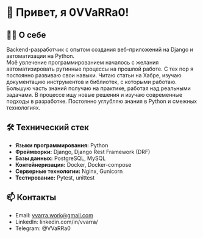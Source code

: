 # 👋 Привет, я 0VVaRRa0!    

## 👨‍💻 О себе
Backend-разработчик с опытом создания веб-приложений на Django и автоматизации на Python.    
Моё увлечение программированием началось с желания автоматизировать рутинные процессы на прошлой работе.
С тех пор я постоянно развиваю свои навыки. Читаю статьи на Хабре, изучаю документацию инструментов и библиотек, с которыми работаю.
Большую часть знаний получаю на практике, работая над реальными задачами.
В процессе ищу новые решения и изучаю современные подходы в разработке.
Постоянно углубляю знания в Python и смежных технологиях.    

## 🛠 Технический стек
- **Языки программирования:** Python  
- **Фреймворки:** Django, Django Rest Framework (DRF)  
- **Базы данных:** PostgreSQL, MySQL  
- **Контейнеризация:** Docker, Docker-compose  
- **Серверные технологии:** Nginx, Gunicorn  
- **Тестирование:** Pytest, unittest  

## 📫 Контакты
- Email: vvarra.work@gmail.com
- LinkedIn: linkedin.com/in/vvarra/
- Telegram: @VVaRRa0
